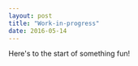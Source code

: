 ```yaml
---
layout: post
title: "Work-in-progress"
date: 2016-05-14
---
```


Here's to the start of something fun!
